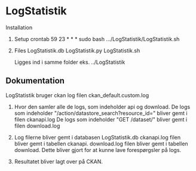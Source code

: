 # LogStatistik

Installation

1. Setup crontab
	59 23 * * * sudo bash .../LogStatistik/LogStatistik.sh	

2. Files
	LogStatistik.db
	LogStatistik.py
	LogStatistik.sh

   Ligges ind i samme folder eks. ../LogStatistik

Dokumentation
------------------------
LogStatistik bruger ckan log filen ckan_default.custom.log
1. Hvor den samler alle de logs, som indeholder api og download.
       De logs som indeholder "/action/datastore_search?resource_id=" bliver gemt i filen ckanapi.log
       De logs som indeholder "GET /dataset/" bliver gemt i filen download.log

2. Log filerne bliver gemt i databasen LogStatistik.db
       ckanapi.log filen bliver gemt i tabellen ckanapi.
       download.log filen bliver gemt i tabellen download.
   Dette bliver gjort for at kunne lave forespørgsler på logs.

3. Resultatet bliver lagt over på CKAN.
